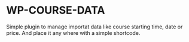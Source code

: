 # WP-COURSE-DATA
Simple plugin to manage importat data like course starting time, date or price. And place it any where with a simple shortcode.
